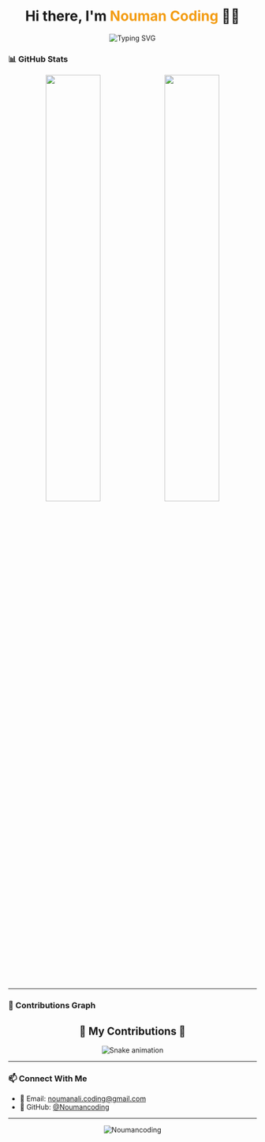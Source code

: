 <h1 align="center">
  Hi there, I'm <span style="color:#f39c12;">Nouman Coding</span> 👨‍💻
</h1>

<p align="center">
  <img src="https://readme-typing-svg.demolab.com?font=Fira+Code&size=24&pause=1000&center=true&width=450&lines=Frontend+Web+Developer;JavaScript+%7C+HTML5+%7C+CSS3;Clean+Code+%7C+Live+Projects+%7C+Daily+Practice" alt="Typing SVG" />
</p>

### 📊 GitHub Stats

<p align="center">
  <img src="https://github-readme-stats.vercel.app/api?username=Noumancoding&show_icons=true&theme=github_dark&hide_border=true" width="47%" />
  <img src="https://streak-stats.demolab.com/?user=Noumancoding&theme=github-dark&hide_border=true" width="47%" />
</p>

---

### 🐍 Contributions Graph

<div align="center">
  <h2>🐍 My Contributions 🐍</h2>

  ![Snake animation](https://github.com/Noumancoding/Noumancoding/blob/output/github-snake-dark.svg)

</div>

---

### 📫 Connect With Me

- 📧 Email: [noumanali.coding@gmail.com](mailto:noumanali.coding@gmail.com)
- 🔗 GitHub: [@Noumancoding](https://github.com/Noumancoding)

---

<p align="center">
  <img src="https://komarev.com/ghpvc/?username=Noumancoding&label=Profile+Views&color=0e75b6&style=flat" alt="Noumancoding" />
</p>
